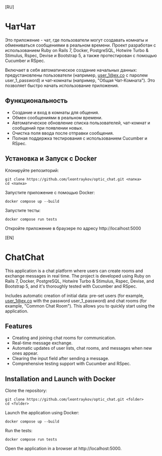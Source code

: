 [RU]
# ЧатЧат

Это приложение - чат, где пользователи могут создавать комнаты и обмениваться сообщениями в реальном времени. Проект разработан с использованием Ruby on Rails 7, Docker, PostgreSQL, Hotwire Turbo & Stimulus, Rspec, Devise и Bootstrap 5, а также протестирован с помощью Cucumber и RSpec.

Включает в себя автоматическое создание начальных данных: предустановлены пользователи (например, user_1@ex.co с паролем user_1_password) и чат-комнаты (например, "Общая Чат-Комната"). Это позволяет быстро начать использование приложения.

## Функциональность

- Создание и вход в комнаты для общения.
- Обмен сообщениями в реальном времени.
- Автоматическое обновление списка пользователей, чат-комнат и сообщений при появлении новых.
- Очистка поля ввода после отправки сообщения.
- Полная поддержка тестирования с использованием Cucumber и RSpec.

## Установка и Запуск с Docker

Клонируйте репозиторий:

    git clone https://github.com/leontraykov/optic_chat.git <папка>
    cd <папка>

Запустите приложение с помощью Docker:

    docker compose up --build

Запустите тесты:

    docker compose run tests

Откройте приложение в браузере по адресу http://localhost:5000


[EN]
# ChatChat

This application is a chat platform where users can create rooms and exchange messages in real time. The project is developed using Ruby on Rails 7, Docker, PostgreSQL, Hotwire Turbo & Stimulus, Rspec, Devise, and Bootstrap 5, and it's thoroughly tested with Cucumber and RSpec.

Includes automatic creation of initial data: pre-set users (for example, user_1@ex.co with the password user_1_password) and chat rooms (for example, "Common Chat Room"). This allows you to quickly start using the application.

## Features

- Creating and joining chat rooms for communication.
- Real-time message exchange.
- Automatic updates of user lists, chat rooms, and messages when new ones appear.
- Clearing the input field after sending a message.
- Comprehensive testing support with Cucumber and RSpec.

## Installation and Launch with Docker

Clone the repository:

    git clone https://github.com/leontraykov/optic_chat.git <folder>
    cd <folder>

Launch the application using Docker:

    docker compose up --build

Run the tests:

    docker compose run tests

Open the application in a browser at http://localhost:5000.

